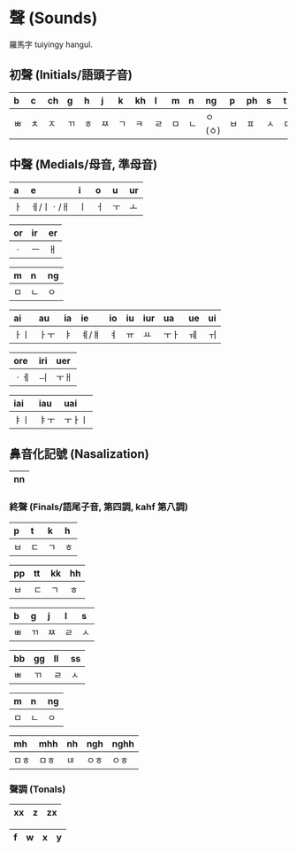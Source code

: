 # 聲 (Sounds)

羅馬字 tuiyingy hangul.

## 初聲 (Initials/語頭子音)

| b | c | ch | g | h | j | k | kh | l | m | n | ng | p | ph | s | t | th |
| :--- | :--- | :--- | :--- | :--- | :--- | :--- | :--- | :--- | :--- | :--- | :--- | :--- | :--- | :--- | :--- | :--- |
| ㅃ | ㅊ | ㅈ | ㄲ | ㅎ | ㅉ | ㄱ | ㅋ | ㄹ | ㅁ | ㄴ | ㅇ(ㆁ) | ㅂ | ㅍ | ㅅ | ㄷ | ㅌ |

## 中聲 (Medials/母音, 準母音)

| a | e | i | o | u | ur |
| :--- | :--- | :--- | :--- | :--- | :--- |
| ㅏ | ㅔ/ㅣㆍ/ㅐ | ㅣ | ㅓ | ㅜ | ㅗ |

| or | ir | er |
| :--- | :--- | :--- |
| ㆍ | ㅡ | ㅐ |

| m | n | ng |
| :--- | :--- | :--- |
| ㅁ | ㄴ | ㅇ |

| ai | au | ia | ie | io | iu | iur | ua | ue | ui |
| :--- | :--- | :--- | :--- | :--- | :--- | :--- | :--- | :--- | :--- |
| ㅏㅣ | ㅏㅜ | ㅑ | ㅖ/ㅒ | ㅕ | ㅠ | ㅛ | ㅜㅏ | ㅞ | ㅟ

| ore | iri | uer |
| :--- | :--- | :--- |
| ㆍㅔ | ㅢ | ㅜㅐ |

| iai | iau | uai |
| :--- | :--- | :--- |
| ㅑㅣ | ㅑㅜ | ㅜㅏㅣ |

## 鼻音化記號 (Nasalization)

| nn |
| :--- |

### 終聲 (Finals/語尾子音, 第四調, kahf 第八調)

| p | t | k | h |
| :--- | :--- | :--- | :--- |
| ㅂ | ㄷ | ㄱ | ㅎ |

| pp | tt | kk | hh |
| :--- | :--- | :--- | :--- |
| ㅂ | ㄷ | ㄱ | ㅎ |

| b | g | j | l | s |
| :--- | :--- | :--- | :--- | :--- |
| ㅃ | ㄲ | ㅉ | ㄹ | ㅅ |

| bb | gg | ll | ss |
| :--- | :--- | :--- | :--- |
| ㅃ | ㄲ | ㄹ | ㅅ |

| m | n | ng |
| :--- | :--- | :--- |
| ㅁ | ㄴ | ㅇ |

| mh | mhh | nh | ngh | nghh |
| :--- | :--- | :--- | :--- | :--- |
| ㅁㅎ | ㅁㅎ | ㄶ | ㅇㅎ | ㅇㅎ |

### 聲調 (Tonals)

| xx | z | zx |
| :--- | :--- | :--- |

| f | w | x | y |
| :--- | :--- | :--- | :--- |
